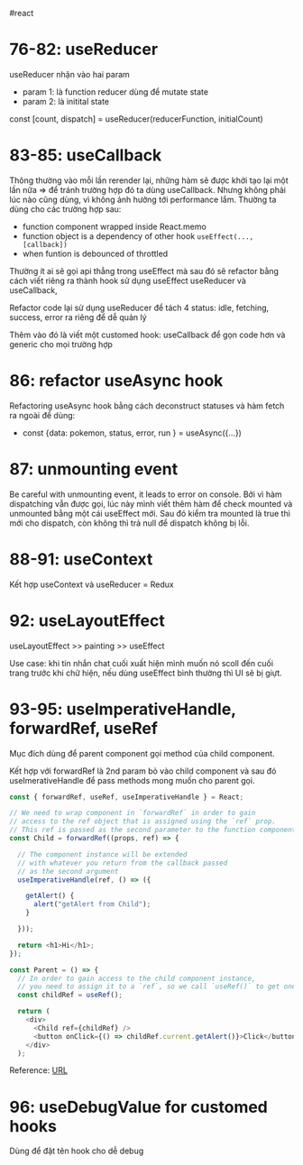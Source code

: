 #react 

# 76-82: useReducer

useReducer nhận vào hai param

- param 1: là function reducer dùng để mutate state
- param 2: là initital state

const [count, dispatch] = useReducer(reducerFunction, initialCount)




# 83-85: useCallback

Thông thường vào mỗi lần rerender lại, những hàm sẽ được khởi tạo lại một lần nữa => để tránh trường hợp đó ta dùng useCallback. Nhưng không phải lúc nào cũng dùng, vì không ảnh hưởng tới performance lắm. Thường ta dùng cho các trường hợp sau:

- function component wrapped inside React.memo
- function object is a dependency of other hook `useEffect(..., [callback])`
- when funtion is debounced of throttled

Thường ít ai sẽ gọi api thẳng trong useEffect mà sau đó sẽ refactor bằng cách viết riêng ra thành hook sử dụng useEffect useReducer và useCallback,

Refactor code lại sử dụng useReducer để tách 4 status: idle, fetching, success, error ra riêng để dễ quản lý

Thêm vào đó là viết một customed hook: useCallback để gọn code hơn và generic cho mọi trường hợp

# 86: refactor useAsync hook

Refactoring useAsync hook bằng cách deconstruct statuses và hàm fetch ra ngoài để dùng:

- const {data: pokemon, status, error, run } = useAsync({...})

# 87: unmounting event

Be careful with unmounting event, it leads to error on console. Bởi vì hàm dispatching vẫn được gọi, lúc này mình viết thêm hàm để check mounted và unmounted bằng một cái useEffect mới. Sau đó kiểm tra mounted là true thì mới cho dispatch, còn không thì trả null để dispatch không bị lỗi.

# 88-91: useContext

Kết hợp useContext và useReducer = Redux

# 92: useLayoutEffect

useLayoutEffect >> painting >> useEffect

Use case: khi tin nhắn chat cuối xuất hiện mình muốn nó scoll đến cuối trang trước khi chữ hiện, nếu dùng useEffect bình thường thì UI sẽ bị giựt.

# 93-95: useImperativeHandle, forwardRef, useRef

Mục đích dùng để parent component gọi method của child component.

Kết hợp với forwardRef là 2nd param bỏ vào child component và sau đó useImerativeHandle để pass methods mong muốn cho parent gọi.

```javascript
const { forwardRef, useRef, useImperativeHandle } = React;

// We need to wrap component in `forwardRef` in order to gain
// access to the ref object that is assigned using the `ref` prop.
// This ref is passed as the second parameter to the function component.
const Child = forwardRef((props, ref) => {

  // The component instance will be extended
  // with whatever you return from the callback passed
  // as the second argument
  useImperativeHandle(ref, () => ({

    getAlert() {
      alert("getAlert from Child");
    }

  }));

  return <h1>Hi</h1>;
});

const Parent = () => {
  // In order to gain access to the child component instance,
  // you need to assign it to a `ref`, so we call `useRef()` to get one
  const childRef = useRef();

  return (
    <div>
      <Child ref={childRef} />
      <button onClick={() => childRef.current.getAlert()}>Click</button>
    </div>
  );
```

Reference: [URL](https://stackoverflow.com/questions/37949981/call-child-method-from-parent)

# 96: useDebugValue for customed hooks

Dùng để đặt tên hook cho dễ debug
